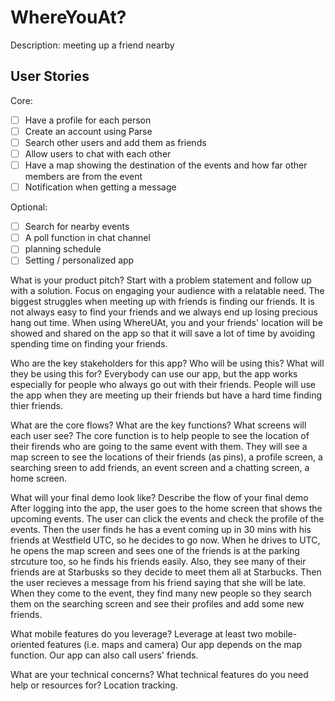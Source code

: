 # WhereYouAt?

Description:
meeting up a friend nearby                                                                       

## User Stories

Core:
- [ ] Have a profile for each person
- [ ] Create an account using Parse
- [ ] Search other users and add them as friends
- [ ] Allow users to chat with each other
- [ ] Have a map showing the destination of the events and how far other members are from the event
- [ ] Notification when getting a message

Optional:
- [ ] Search for nearby events
- [ ] A poll function in chat channel
- [ ] planning schedule
- [ ] Setting / personalized app

What is your product pitch?
Start with a problem statement and follow up with a solution.
Focus on engaging your audience with a relatable need.
The biggest struggles when meeting up with friends is finding our friends. It is not always easy to find your friends and we always end up losing precious hang out time. 
When using WhereUAt, you and your friends' location will be showed and shared on the app so that it will save a lot of time by avoiding spending time on finding your friends.

Who are the key stakeholders for this app?
Who will be using this?
What will they be using this for?
Everybody can use our app, but the app works especially for people who always go out with their friends. People will use the app when they are meeting up their friends but have a hard time finding thier friends.

What are the core flows?
What are the key functions?
What screens will each user see?
The core function is to help people to see the location of their firends who are going to the same event with them. They will see a map screen to see the locations of their friends (as pins), a profile screen, a searching sreen to add friends, an event screen and a chatting screen, a home screen.

What will your final demo look like?
Describe the flow of your final demo
After logging into the app, the user goes to the home screen that shows the upcoming events. The user can click the events and check the profile of the events. Then the user finds he has a event coming up in 30 mins with his friends at Westfield UTC, so he decides to go now. When he drives to UTC, he opens the map screen and sees one of the friends is at the parking strcuture too, so he finds his friends easily. Also, they see many of their friends are at Starbusks so they decide to meet them all at Starbucks. Then the user recieves a message from his friend saying that she will be late. When they come to the event, they find many new people so they search them on the searching screen and see their profiles and add some new friends.

What mobile features do you leverage?
Leverage at least two mobile-oriented features (i.e. maps and camera)
Our app depends on the map function.
Our app can also call users' friends.

What are your technical concerns?
What technical features do you need help or resources for?
Location tracking.
